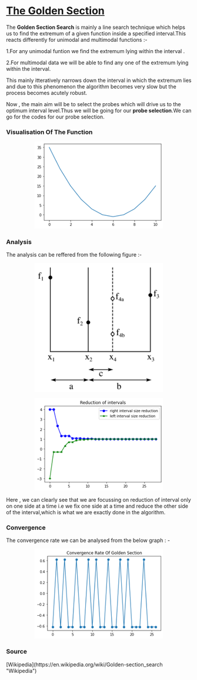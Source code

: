 <h1><u>The Golden Section</u></h1>
<p>The <b>Golden Section Search</b> is  mainly a line search technique which helps us to find the extremum of a given function inside a specified interval.This reacts differently for unimodal and multimodal functions :-</p>
<p>1.For any unimodal funtion we find the extremum lying within the interval .</p>
<p>2.For multimodal data we will be able to find any one of the extremum lying within the interval.</p>
<p>This mainly itteratively narrows down the interval in which the extremum lies and due to this phenomenon the algorithm becomes very slow but the process becomes acutely robust.</p>
<p>Now , the main aim will be to select the probes which will drive us to the optimum interval level.Thus we will be going for our <b>probe selection</b>.We can go for the codes for our probe selection. </p>
<h3>Visualisation Of The Function</h3>
<p align="center">
  <img src="https://github.com/Nilotpal1998/Optimization-Algorithms/blob/main/LineSearch/golden%20section%20images/Funtion.png" width="350" title="Convex Function">
</p>
<h3>Analysis</h3>
<p>The analysis can be reffered from the following figure :-</p>
<p align="center">
  <img src="https://github.com/Nilotpal1998/Optimization-Algorithms/blob/main/LineSearch/golden%20section%20images/325px-GoldenSectionSearch.png" width="350" title="Convex Function">
</p>
<p align="center">
  <img src="https://github.com/Nilotpal1998/Optimization-Algorithms/blob/main/LineSearch/golden%20section%20images/Interval_Cut.png" width="350" title="Convex Function">
</p>
<p>Here , we can clearly see that we are focussing on reduction of interval only on one side at a time i.e we fix one side at a time and reduce the other side of the interval,which is what we are exactly done in the algorithm.</p>
<h3>Convergence</h3>
The convergence rate we can be analysed from the below graph : -
<p align="center">
  <img src="https://github.com/Nilotpal1998/Optimization-Algorithms/blob/main/LineSearch/golden%20section%20images/Convergence.png" width="350" title="Convex Function">
</p>
<h3>Source</h3>
[Wikipedia](https://en.wikipedia.org/wiki/Golden-section_search "Wikipedia")
